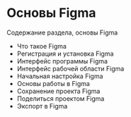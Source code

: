# Основы Figma
Содержание раздела, основы Figma

* Что такое Figma
* Регистрация и установка Figma
* Интерфейс программы Figma
* Интерфейс рабочей области Figma
* Начальная настройка Figma
* Основы работы в Figma
* Сохранение проекта Figma
* Поделиться проектом Figma
* Экспорт в Figma
